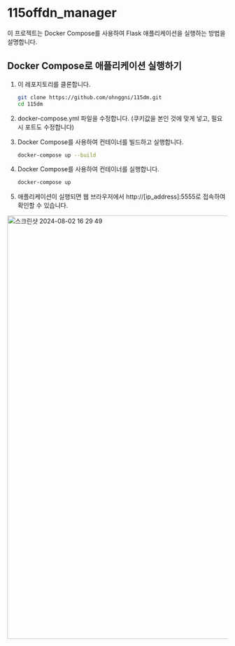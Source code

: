 # 115offdn_manager

이 프로젝트는 Docker Compose를 사용하여 Flask 애플리케이션을 실행하는 방법을 설명합니다.

## Docker Compose로 애플리케이션 실행하기

1. 이 레포지토리를 클론합니다.

   ```sh
   git clone https://github.com/ohnggni/115dm.git
   cd 115dm

2. docker-compose.yml 파일을 수정합니다. (쿠키값을 본인 것에 맞게 넣고, 필요 시 포트도 수정합니다)
3. Docker Compose를 사용하여 컨테이너를 빌드하고 실행합니다.
   ```sh
   docker-compose up --build

4. Docker Compose를 사용하여 컨테이너를 실행합니다.
   ```sh
   docker-compose up

5. 애플리케이션이 실행되면 웹 브라우저에서 http://[ip_address]:5555로 접속하여 확인할 수 있습니다.
   
<img width="969" alt="스크린샷 2024-08-02 16 29 49" src="https://github.com/user-attachments/assets/0502b5d1-cf02-494b-bb3e-e2475907568f">

